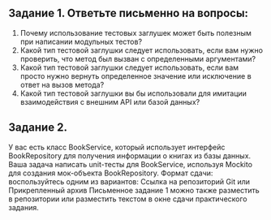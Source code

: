 ## Задание 1. Ответьте письменно на вопросы:

1)  Почему использование тестовых заглушек может быть полезным при написании модульных тестов?
2) Какой тип тестовой заглушки следует использовать, если вам нужно проверить, что метод был вызван с определенными аргументами?
3) Какой тип тестовой заглушки следует использовать, если вам просто нужно вернуть определенное значение или исключение в ответ на вызов метода?
4) Какой тип тестовой заглушки вы бы использовали для имитации  взаимодействия с внешним API или базой данных?

## Задание 2.
У вас есть класс BookService, который использует интерфейс BookRepository для получения информации о книгах из базы данных. Ваша задача написать unit-тесты для BookService, используя Mockito для создания мок-объекта BookRepository.
Формат сдачи: воспользуйтесь одним из вариантов: Ссылка на репозиторий Git или Прикрепленный архив
Письменное задание 1 можно также разместить в репозитории или разместить текстом в окне сдачи практического задания.